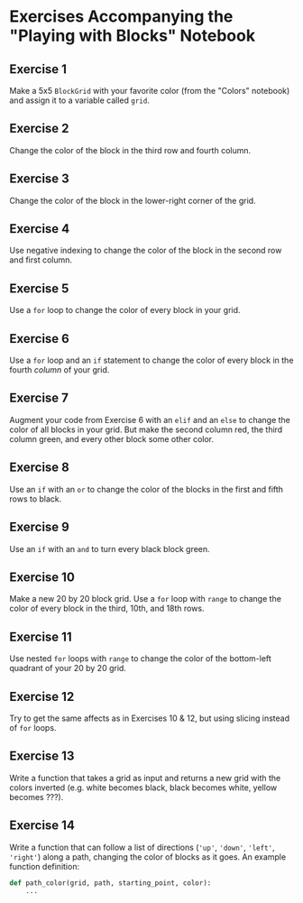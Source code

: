 # Exercises Accompanying the "Playing with Blocks" Notebook

## Exercise 1

Make a 5x5 `BlockGrid` with your favorite color (from the "Colors" notebook)
and assign it to a variable called `grid`.

## Exercise 2

Change the color of the block in the third row and fourth column.

## Exercise 3

Change the color of the block in the lower-right corner of the grid.

## Exercise 4

Use negative indexing to change the color of the block in the second row
and first column.

## Exercise 5

Use a `for` loop to change the color of every block in your grid.

## Exercise 6

Use a `for` loop and an `if` statement to change the color of every block
in the fourth *column* of your grid.

## Exercise 7

Augment your code from Exercise 6 with an `elif` and an `else` to change the
color of all blocks in your grid. But make the second column red, the
third column green, and every other block some other color.

## Exercise 8

Use an `if` with an `or` to change the color of the blocks in the first
and fifth rows to black.

## Exercise 9

Use an `if` with an `and` to turn every black block green.

## Exercise 10

Make a new 20 by 20 block grid. Use a `for` loop with `range` to change the
color of every block in the third, 10th, and 18th rows.

## Exercise 11

Use nested `for` loops with `range` to change the color of the bottom-left
quadrant of your 20 by 20 grid.

## Exercise 12

Try to get the same affects as in Exercises 10 & 12, but using slicing instead
of `for` loops.

## Exercise 13

Write a function that takes a grid as input and returns a new grid with
the colors inverted (e.g. white becomes black, black becomes white,
yellow becomes ???).

## Exercise 14

Write a function that can follow a list of directions
(`'up'`, `'down'`, `'left'`, `'right'`) along a path, changing the color of
blocks as it goes.
An example function definition:

```python
def path_color(grid, path, starting_point, color):
    ...
```
